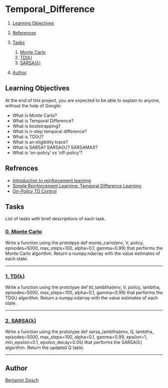 # Temporal_Difference

1. [Learning Objectives](#learning-objectives)
2. [References](#references)
3. [Tasks](#tasks)
	1. [Monte Carlo](#0-monte-carlo)
	2. [TD(λ)](#1-td(λ))
	3. [SARSA(λ)](#2-sarsa(λ))

4. [Author](#author)
## Learning Objectives
At the end of this project, you are expected to be able to explain to anyone, without the help of Google:

* What is Monte Carlo?
* What is Temporal Difference?
* What is bootstrapping?
* What is n-step temporal difference?
* What is TD(λ)?
* What is an eligibility trace?
* What is SARSA? SARSA(λ)? SARSAMAX?
* What is ‘on-policy’ vs ‘off-policy’?

## Refrences

* [Introduction to reinforcement learning](https://www.youtube.com/playlist?list=PLqYmG7hTraZDM-OYHWgPebj2MfCFzFObQ "Introduction to reinforcement learning")
* [Simple Reinforcement Learning: Temporal Difference Learning](https://medium.com/@violante.andre/simple-reinforcement-learning-temporal-difference-learning-e883ea0d65b0 "Simple Reinforcement Learning: Temporal Difference Learning")
* [On-Policy TD Control](https://paperswithcode.com/methods/category/on-policy-td-control "On-Policy TD Control")


## Tasks
List of tasks with brief descriptions of each task.

### [0. Monte Carlo](https://github.com/BenDoschGit/holbertonschool-machine_learning/blob/main/reinforcement_learning/0x02-temporal_difference/0-monte_carlo.py "0. Monte Carlo")

Write a function using the prototpye def monte_carlo(env, V, policy, episodes=5000, max_steps=100, alpha=0.1, gamma=0.99) that performs the Monte Carlo algorithm. Return a numpy.ndarray with the value estimates of each state.

---

### [1. TD(λ)](https://github.com/BenDoschGit/holbertonschool-machine_learning/blob/main/reinforcement_learning/0x02-temporal_difference/1-td_lambtha.py "1. TD(λ)")

Write a function using the prototype def td_lambtha(env, V, policy, lambtha, episodes=5000, max_steps=100, alpha=0.1, gamma=0.99) that performs the TD(λ) algorithm. Return a numpy.ndarray with the value estimates of each state.

---

### [2. SARSA(λ)](https://github.com/BenDoschGit/holbertonschool-machine_learning/blob/main/reinforcement_learning/0x02-temporal_difference/2-sarsa_lambtha.py "2. SARSA(λ)")

Write a function using the prototype def sarsa_lambtha(env, Q, lambtha, episodes=5000, max_steps=100, alpha=0.1, gamma=0.99, epsilon=1, min_epsilon=0.1, epsilon_decay=0.05) that performs the SARSA(λ) algorithm. Return the updated Q table.

---

## Author

[Benjamin Dosch](https://github.com/BenDoschGit)
